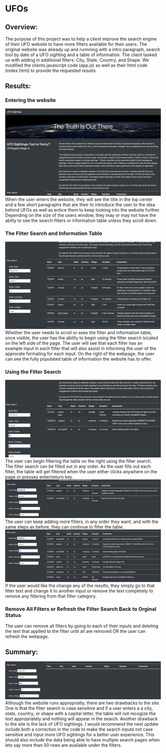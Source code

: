 # UFOs
## Overview:
  The purpose of this project was to help a client improve the search engine of their UFO website to have more filters available for their users. The original website was already up and runnning with a intro paragraph, search tool by date of a UFO sighting and a table of information. The client tasked us with adding in additional filters: City, State, Country, and Shape. We modified the clients javascript code (app.js) as well as their html code (index.html) to provide the requested results. 
## Results:
### Entering the website
![image](images/website_welcome.png)
When the user enters the website, they will see the title in the top center and a few short paragraphs that are their to introduce the user to the idea behind UFOs as well as entice them to keep looking into the website further. Depending on the size of the users window, they may or may not have the abilty to see the search filters or information table unless they scroll down. 
### The Filter Search and Information Table
![image](images/filter_search_table.png)
Whether the user needs to scroll or sees the filter and information table, once visible, the user has the ability to begin using the filter search located on the left side of the page. The user will see that each filter has an example input in each filter that will also assist in informing the user of the approrate formating for each input. On the right of the webpage, the user can see the fully populated table of information the website has to offer.
### Using the Filter Search
![image](images/entering_OR.png)
The user can begin filtering the table on the right using the filter search. The filter search can be filled out in any order. As the user fills out each filter, the table will get filtered when the user either clicks anywhere on the page or presses enter/return key. 
![image](images/state_date_search.png)
The user can keep adding more filters, in any order they want, and with the same steps as before, they can continue to filter the table. 
![image](images/date.png)
If the user would like the change any of the results, they simply go to that filter text and change it to another input or remove the text completely to remove any filtering from that filter category.
### Remove All Filters or Refresh the Filter Search Back to Orginal Status
The user can remove all filters by going to each of their inputs and deleting the text that applied to the filter until all are removed OR the user can refresh the webpage.
## Summary:
![image](images/error_OR.png)
Although the website runs appropriatly, there are two drawbacks to the site. One is that the filter search is case sensitive and if a user enters a a city, state, country, or shape with a capital letter, the table will not recogize the text appropriately and nothing will appear in the search. Another drawback to the site is the lack of UFO sightings. I would recommend the next update include both a correction in the code to make the search inputs not case sensitive and input more UFO sightings for a better user experience. This should also include the data being able to have multiple search pages when lets say more than 50 rows are available under the filters.
